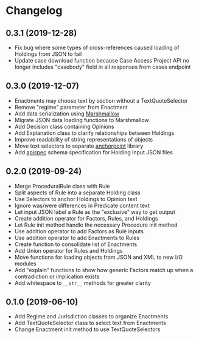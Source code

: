 Changelog
=========

0.3.1 (2019-12-28)
-----------
- Fix bug where some types of cross-references caused loading of Holdings from JSON to fail
- Update case download function because Case Access Project API no longer includes "casebody" field in all responses from cases endpoint

0.3.0 (2019-12-07)
------------------
- Enactments may choose text by section without a TextQuoteSelector
- Remove "regime" parameter from Enactment
- Add data serialization using [Marshmallow](https://marshmallow.readthedocs.io/)
- Migrate JSON data loading functions to Marshmallow
- Add Decision class containing Opinions
- Add Explanation class to clarify relationships between Holdings
- Improve readability of string representations of objects
- Move text selectors to separate [anchorpoint](https://anchorpoint.readthedocs.io/) library
- Add [apispec](https://github.com/marshmallow-code/apispec) schema specification for Holding input JSON files

0.2.0 (2019-09-24)
------------------

- Merge ProceduralRule class with Rule
- Split aspects of Rule into a separate Holding class
- Use Selectors to anchor Holdings to Opinion text
- Ignore was/were differences in Predicate content text
- Let input JSON label a Rule as the "exclusive" way to get output
- Create addition operator for Factors, Rules, and Holdings
- Let Rule init method handle the necessary Procedure init method
- Use addition operator to add Factors as Rule inputs
- Use addition operator to add Enactments to Rules
- Create function to consolidate list of Enactments
- Add Union operator for Rules and Holdings
- Move functions for loading objects from JSON and XML to new I/O modules
- Add "explain" functions to show how generic Factors match up when a contradiction or implication exists
- Add whitespace to `__str__` methods for greater clarity

0.1.0 (2019-06-10)
------------------

- Add Regime and Jurisdiction classes to organize Enactments
- Add TextQuoteSelector class to select text from Enactments
- Change Enactment init method to use TextQuoteSelectors
